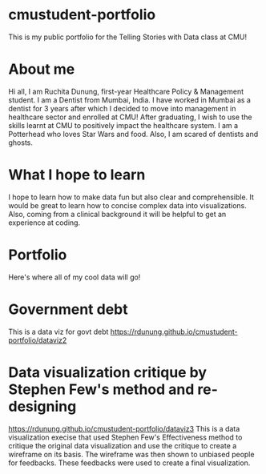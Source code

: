 # cmustudent-portfolio
This is my public portfolio for the Telling Stories with Data class at CMU!
# About me
Hi all, I am Ruchita Dunung, first-year Healthcare Policy & Management student. I am a Dentist from Mumbai, India. I have worked in Mumbai as a dentist for 3 years after which I decided to move into management in healthcare sector and enrolled at CMU! After graduating, I wish to use the skills learnt at CMU to positively impact the healthcare system. I am a Potterhead who loves Star Wars and food. Also, I am scared of dentists and ghosts.
# What I hope to learn
I hope to learn how to make data fun but also clear and comprehensible. It would be great to learn how to concise complex data into visualizations. Also, coming from a clinical background it will be helpful to get an experience at coding. 
# Portfolio
Here's where all of my cool data will go!

# Government debt
This is a data viz for govt debt
<https://rdunung.github.io/cmustudent-portfolio/dataviz2>

# Data visualization critique by Stephen Few's method and re-designing
<https://rdunung.github.io/cmustudent-portfolio/dataviz3>
This is a data visualization execise that used Stephen Few's Effectiveness method to critique the original data visualization and use the critique to create a wireframe on its 
basis. The wireframe was then shown to unbiased people for feedbacks. These feedbacks were used to create a final visualization. 
